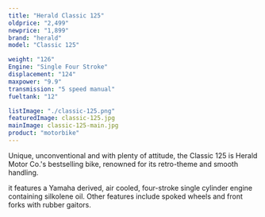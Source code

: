 ```yaml
---
title: "Herald Classic 125"
oldprice: "2,499"
newprice: "1,899"
brand: "herald"
model: "Classic 125"

weight: "126"
Engine: "Single Four Stroke"
displacement: "124"
maxpower: "9.9"
transmission: "5 speed manual"
fueltank: "12"

listImage: "./classic-125.png"
featuredImage: classic-125.jpg
mainImage: classic-125-main.jpg
product: "motorbike"
---
```


Unique, unconventional and with plenty of attitude, the Classic 125 is Herald Motor Co.'s bestselling bike, renowned for its retro-theme and smooth handling.

it features a Yamaha derived, air cooled, four-stroke single cylinder engine containing silkolene oil. Other features include spoked wheels and front forks with rubber gaitors.